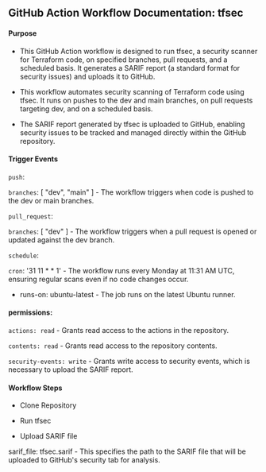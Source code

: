 ## GitHub Action Workflow Documentation: tfsec

#### Purpose

- This GitHub Action workflow is designed to run tfsec, a security scanner for Terraform code, on specified branches, pull requests, and a scheduled basis. It generates a SARIF report (a standard format for security issues) and uploads it to GitHub.

- This workflow automates security scanning of Terraform code using tfsec. It runs on pushes to the dev and main branches, on pull requests targeting dev, and on a scheduled basis. 

- The SARIF report generated by tfsec is uploaded to GitHub, enabling security issues to be tracked and managed directly within the GitHub repository.

#### Trigger Events

`push`:

`branches`: [ "dev", "main" ] - The workflow triggers when code is pushed to the dev or main branches.

`pull_request`:

`branches`: [ "dev" ] - The workflow triggers when a pull request is opened or updated against the dev branch.

`schedule`:

`cron`: '31 11 * * 1' - The workflow runs every Monday at 11:31 AM UTC, ensuring regular scans even if no code changes occur.

- runs-on: ubuntu-latest - The job runs on the latest Ubuntu runner.

#### permissions:

`actions: read` - Grants read access to the actions in the repository.

`contents: read` - Grants read access to the repository contents.

`security-events: write` - Grants write access to security events, which is necessary to upload the SARIF report.

#### Workflow Steps

- Clone Repository

- Run tfsec

- Upload SARIF file

sarif_file: tfsec.sarif - This specifies the path to the SARIF file that will be uploaded to GitHub's security tab for analysis.
